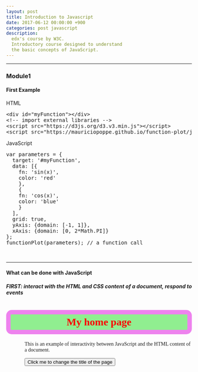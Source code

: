 ```yaml
---
layout: post
title: Introduction to Javascript
date: 2017-06-12 00:00:00 +900
categories: post javascript
description:
  edx's course by W3C.
  Introductory course designed to understand 
  the basic concepts of JavaScript.  
---
```


-------
### Module1

#### First Example

<div id="myFunction"></div>

HTML
<pre>
&lt;div id="myFunction">&lt;/div>
&lt;!-- import external libraries -->
&lt;script src="https://d3js.org/d3.v3.min.js">&lt;/script>
&lt;script src="https://mauriciopoppe.github.io/function-plot/js/function-plot.js">&lt;/script>
</pre>

JavaScript
<pre>
var parameters = {
  target: '#myFunction',
  data: [{
    fn: 'sin(x)', 
    color: 'red'
    },
    {
    fn: 'cos(x)', 
    color: 'blue'
    }         
  ],
  grid: true,
  yAxis: {domain: [-1, 1]},
  xAxis: {domain: [0, 2*Math.PI]}
};
functionPlot(parameters); // a function call
</pre>

<script src="https://d3js.org/d3.v3.min.js"></script>
<script src="https://mauriciopoppe.github.io/function-plot/js/function-plot.js"></script>
<script type="text/javascript">
var parameters = {
  target: '#myFunction',
  data: [{
    fn: 'sin(x)', 
    color: 'red'
    },
    {
    fn: 'cos(x)', 
    color: 'blue'
    }         
  ],
  grid: true,
  yAxis: {domain: [-1, 1]},
  xAxis: {domain: [0, 2*Math.PI]}
};

functionPlot(parameters);
</script>
<br>

------
#### What can be done with JavaScript
##### FIRST: interact with the HTML and CSS content of a document, respond to events
<style>
#interactWith h1 {
  color:red;
  background-color:lightGreen;
  border:12px solid violet;
  padding: 5px;
  border-radius: 15px;
  text-align: center;
}

#interactWith p, 
#interactWith h1 {
  font-family: cursive 
}

#interactWith p, 
#interactWith img, 
#interactWith button {
  margin-left:50px;
}
</style> 
<div id="interactWith">
 <h1 id="mainTitle">My home page</h1> 

<p>This is an example of interactivity between JavaScript and the HTML content of a document.</p>
<button onclick="changeTitle();">Click me to change the title of the page</button>
</div>
<script>
    function changeTitle() {
      var title = document.querySelector("#mainTitle");
      title.innerHTML += "<br>This new <u>title</u> has been changed from JavaScript!";
    }
</script>
